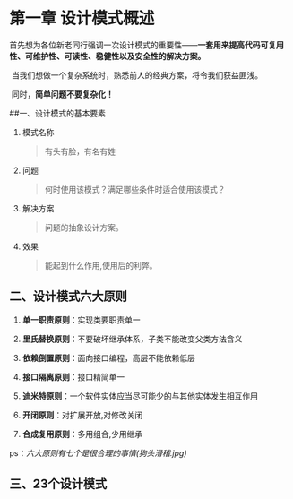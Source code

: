 # 第一章 设计模式概述

​	首先想为各位新老同行强调一次设计模式的重要性——**一套用来提高代码可复用性、可维护性、可读性、稳健性以及安全性的解决方案。**

​	当我们想做一个复杂系统时，熟悉前人的经典方案，将令我们获益匪浅。

​	同时，**简单问题不要复杂化！**

##一、设计模式的基本要素

 1. 模式名称

    > 有头有脸，有名有姓

 2. 问题

    > 何时使用该模式？满足哪些条件时适合使用该模式？

 3. 解决方案

    > 问题的抽象设计方案。

 4. 效果

    > 能起到什么作用,使用后的利弊。

## 二、设计模式六大原则

 1. **单一职责原则**：实现类要职责单一

 2. **里氏替换原则**：不要破坏继承体系，子类不能改变父类方法含义

 3. **依赖倒置原则**：面向接口编程，高层不能依赖低层

 4. **接口隔离原则**：接口精简单一

 5. **迪米特原则**：一个软件实体应当尽可能少的与其他实体发生相互作用

 6. **开闭原则**：对扩展开放,对修改关闭

 7. **合成复用原则**：多用组合,少用继承

ps：*六大原则有七个是很合理的事情(狗头滑稽.jpg)*

## 三、23个设计模式

